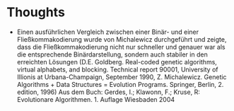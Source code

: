 # Thoughts
- Einen ausführlichen Vergleich zwischen einer Binär- und einer Fließkommakodierung  wurde von Michalewicz durchgeführt 
und zeigte, dass die Fließkommakodierung nicht nur schneller und genauer war als die entsprechende Binärdarstellung, 
sondern auch stabiler in den erreichten Lösungen 
(D.E. Goldberg. Real-coded genetic algorithms, virtual alphabets, and blocking. Technical report 90001, University of Illionis at Urbana-Champaign, September 1990, 
Z. Michalewicz. Genetic Algorithms + Data Structures = Evolution Programs. Springer, Berlin, 2. edition, 1996) 
Aus dem Buch: Gerdes, I.; Klawonn, F.; Kruse, R: Evolutionare Algorithmen. 1. Auflage Wiesbaden 2004
